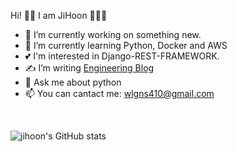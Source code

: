 Hi! 🤟🏼 I am JiHoon 🧑🏻‍💻

- 🔭 I’m currently working on something new.
- 🌱 I’m currently learning Python, Docker and AWS
- 💕 I'm interested in Django-REST-FRAMEWORK.
- ✍️ I’m writing [Engineering Blog](https://geabalseabal.tistory.com/)
- 💬 Ask me about python
- 📫 You can cantact me: wlgns410@gmail.com
<br>

![jihoon's GitHub stats](https://github-readme-stats.vercel.app/api?username=wlgns410&show_icons=true&theme=highcontrast)


